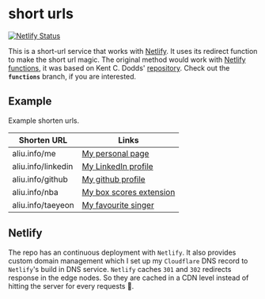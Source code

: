 # short urls

[![Netlify Status](https://api.netlify.com/api/v1/badges/e4e5cc68-22ef-4de1-ab4f-09cc78bd4aed/deploy-status)](https://app.netlify.com/sites/andy-liu/deploys)

This is a short-url service that works with [Netlify](https://www.netlify.com/). It uses its redirect function to make the short url magic. The original method would work with [Netlify functions](https://www.netlify.com/docs/functions/), it was based on Kent C. Dodds' [repository](https://github.com/kentcdodds/airtable-netlify-short-urls). Check out the **`functions`** branch, if you are interested.

## Example

Example shorten urls.

| Shorten URL | Links |
|----------------------|-------------------------------------------------------------------------------------------------------|
| aliu.info/me | [My personal page](https://aliu.dev) |
| aliu.info/linkedin | [My LinkedIn profile](https://ca.linkedin.com/in/mingchia-andy-liu) |
| aliu.info/github | [My github profile](https://github.com/mingchia-andy-liu) |
| aliu.info/nba | [My box scores extension](https://boxscores.site) |
| aliu.info/taeyeon | [My favourite singer](https://open.spotify.com/artist/3qNVuliS40BLgXGxhdBdqu) |


## Netlify

The repo has an continuous deployment with `Netlify`. It also provides custom domain management which I set up my `Cloudflare` DNS record to `Netlify`'s build in DNS service. `Netlify` caches `301` and `302` redirects response in the edge nodes. So they are cached in a CDN level instead of hitting the server for every requests 🎉.

